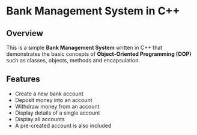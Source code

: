 # Bank Management System in C++

## Overview
This is a simple **Bank Management System** written in C++ that demonstrates the basic concepts of **Object-Oriented Programming (OOP)** such as classes, objects, methods and encapsulation.  


## Features

- Create a new bank account  
- Deposit money into an account  
- Withdraw money from an account  
- Display details of a single account  
- Display all accounts  
- A pre-created account is also included
 



